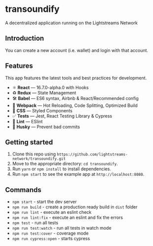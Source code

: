 # transoundify

A decentralized application running on the Lightstreams Network

## Introduction

You can create a  new account (i.e. wallet) and login with that account.

## Features

This app features the latest tools and best practices for development.

- ⚛ **React** — 16.7.0-alpha.0 with Hooks
- ♻ **Redux** — State Management
- 🛠 **Babel** — ES6 syntax, Airbnb & React/Recommended config
- 🚀 **Webpack**  — Hot Reloading, Code Splitting, Optimized Build
- 💅 **CSS** — Styled Components
- ✅  **Tests** — Jest, React Testing Library & Cypress
- 💖  **Lint** — ESlint
- 🐶  **Husky** — Prevent bad commits

## Getting started

1. Clone this repo using `https://github.com/lightstreams-network/transoundify.git`
2. Move to the appropriate directory: `cd transoundify`.<br />
3. Run `yarn` or `npm install` to install dependencies.<br />
4. Run `npm start` to see the example app at `http://localhost:8080`.

## Commands

- `npm start` - start the dev server
- `npm run build` - create a production ready build in `dist` folder
- `npm run lint` - execute an eslint check
- `npm run lint:fix` - execute an eslint and fix the errors
- `npm test` - run all tests
- `npm run test:watch` - run all tests in watch mode
- `npm run test:cover` - coverage mode
- `npm run cypress:open` - starts cypress


